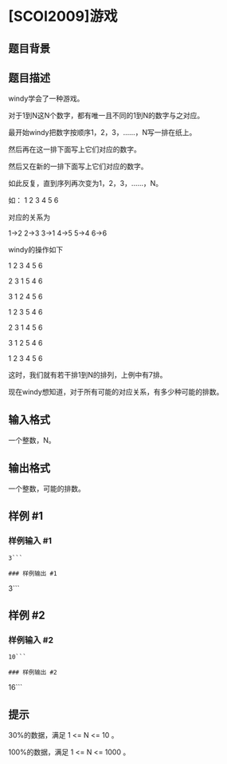 # [SCOI2009]游戏

## 题目背景



## 题目描述

windy学会了一种游戏。

对于1到N这N个数字，都有唯一且不同的1到N的数字与之对应。

最开始windy把数字按顺序1，2，3，……，N写一排在纸上。

然后再在这一排下面写上它们对应的数字。

然后又在新的一排下面写上它们对应的数字。

如此反复，直到序列再次变为1，2，3，……，N。


如：
1 2 3 4 5 6

对应的关系为

1->2  2->3  3->1  4->5  5->4  6->6

windy的操作如下


1 2 3 4 5 6

2 3 1 5 4 6

3 1 2 4 5 6

1 2 3 5 4 6

2 3 1 4 5 6

3 1 2 5 4 6

1 2 3 4 5 6


这时，我们就有若干排1到N的排列，上例中有7排。

现在windy想知道，对于所有可能的对应关系，有多少种可能的排数。


## 输入格式

一个整数，N。


## 输出格式

一个整数，可能的排数。


## 样例 #1

### 样例输入 #1
```
3```

### 样例输出 #1

```
3```

## 样例 #2

### 样例输入 #2
```
10```

### 样例输出 #2

```
16```

## 提示

30%的数据，满足 1 <= N <= 10 。

100%的数据，满足 1 <= N <= 1000 。


